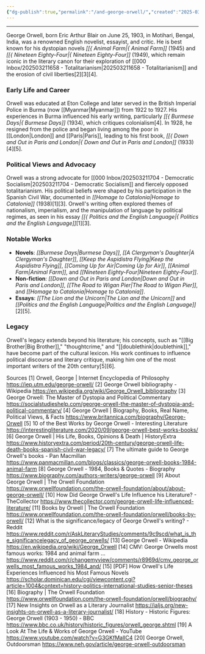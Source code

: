 ```yaml
---
{"dg-publish":true,"permalink":"/and-george-orwell/","created":"2025-03-21T16:57:50.000-04:00","updated":"2025-03-21T17:05:31.000-04:00"}
---
```


---

George Orwell, born Eric Arthur Blair on June 25, 1903, in Motihari, Bengal, India, was a renowned English novelist, essayist, and critic. He is best known for his dystopian novels *[[{ Animal Farm\|{ Animal Farm]]* (1945) and *[[{ Nineteen Eighty-Four\|{ Nineteen Eighty-Four]]* (1949), which remain iconic in the literary canon for their exploration of [[000 Inbox/202503211658 - Totalitarianism\|202503211658 - Totalitarianism]] and the erosion of civil liberties[2][3][4].

### Early Life and Career
Orwell was educated at Eton College and later served in the British Imperial Police in Burma (now [[Myanmar\|Myanmar]]) from 1922 to 1927. His experiences in Burma influenced his early writing, particularly *[[{ Burmese Days\|{ Burmese Days]]* (1934), which critiques colonialism[4]. In 1928, he resigned from the police and began living among the poor in [[London\|London]] and [[Paris\|Paris]], leading to his first book, *[[{ Down and Out in Paris and London\|{ Down and Out in Paris and London]]* (1933)[4][5].

### Political Views and Advocacy
Orwell was a strong advocate for [[000 Inbox/202503211704 - Democratic Socialism\|202503211704 - Democratic Socialism]] and fiercely opposed totalitarianism. His political beliefs were shaped by his participation in the Spanish Civil War, documented in *[[Homage to Catalonia\|Homage to Catalonia]]* (1938)[1][3]. Orwell's writing often explored themes of nationalism, imperialism, and the manipulation of language by political regimes, as seen in his essay *[[{ Politics and the English Language\|{ Politics and the English Language]]*[1][3].

### Notable Works
- **Novels**: *[[Burmese Days\|Burmese Days]]*, *[[A Clergyman's Daughter\|A Clergyman's Daughter]]*, *[[Keep the Aspidistra Flying\|Keep the Aspidistra Flying]]*, *[[Coming Up for Air\|Coming Up for Air]]*, *[[Animal Farm\|Animal Farm]]*, and *[[Nineteen Eighty-Four\|Nineteen Eighty-Four]]*.
- **Non-fiction**: *[[Down and Out in Paris and London\|Down and Out in Paris and London]]*, *[[The Road to Wigan Pier\|The Road to Wigan Pier]]*, and *[[Homage to Catalonia\|Homage to Catalonia]]*.
- **Essays**: *[[The Lion and the Unicorn\|The Lion and the Unicorn]]* and *[[Politics and the English Language\|Politics and the English Language]]*[2][5].

### Legacy
Orwell's legacy extends beyond his literature; his concepts, such as "[[Big Brother\|Big Brother]]," "thoughtcrime," and "[[doublethink\|doublethink]]," have become part of the cultural lexicon. His work continues to influence political discourse and literary critique, making him one of the most important writers of the 20th century[5][6].

Sources
[1] Orwell, George | Internet Encyclopedia of Philosophy https://iep.utm.edu/george-orwell/
[2] George Orwell bibliography - Wikipedia https://en.wikipedia.org/wiki/George_Orwell_bibliography
[3] George Orwell: The Master of Dystopia and Political Commentary https://socialstudieshelp.com/george-orwell-the-master-of-dystopia-and-political-commentary/
[4] George Orwell | Biography, Books, Real Name, Political Views, & Facts https://www.britannica.com/biography/George-Orwell
[5] 10 of the Best Works by George Orwell - Interesting Literature https://interestingliterature.com/2020/09/george-orwell-best-works-books/
[6] George Orwell | His Life, Books, Opinions & Death | HistoryExtra https://www.historyextra.com/period/20th-century/george-orwell-life-death-books-spanish-civil-war-legacy/
[7] The ultimate guide to George Orwell's books - Pan Macmillan https://www.panmacmillan.com/blogs/classics/george-orwell-books-1984-animal-farm
[8] George Orwell - 1984, Books & Quotes - Biography https://www.biography.com/authors-writers/george-orwell
[9] About George Orwell | The Orwell Foundation https://www.orwellfoundation.com/the-orwell-foundation/about/about-george-orwell/
[10] How Did George Orwell's Life Influence his Literature? - TheCollector https://www.thecollector.com/george-orwell-life-influenced-literature/
[11] Books by Orwell | The Orwell Foundation https://www.orwellfoundation.com/the-orwell-foundation/orwell/books-by-orwell/
[12] What is the significance/legacy of George Orwell's writing? - Reddit https://www.reddit.com/r/AskLiteraryStudies/comments/9c9scd/what_is_the_significancelegacy_of_george_orwells/
[13] George Orwell - Wikipedia https://en.wikipedia.org/wiki/George_Orwell
[14] CMV: George Orwells most famous works: 1984 and animal farm ... https://www.reddit.com/r/changemyview/comments/r8969d/cmv_george_orwells_most_famous_works_1984_and/
[15] [PDF] How Orwell's Life Experiences Influenced his Most Famous Novels https://scholar.dominican.edu/cgi/viewcontent.cgi?article=1004&context=history-politics-international-studies-senior-theses
[16] Biography | The Orwell Foundation https://www.orwellfoundation.com/the-orwell-foundation/orwell/biography/
[17] New Insights on Orwell as a Literary Journalist https://ialjs.org/new-insights-on-orwell-as-a-literary-journalist/
[18] History - Historic Figures: George Orwell (1903 - 1950) - BBC https://www.bbc.co.uk/history/historic_figures/orwell_george.shtml
[19] A Look At The Life & Works of George Orwell - YouTube https://www.youtube.com/watch?v=G3GKfMalIC4
[20] George Orwell, Outdoorsman https://www.neh.gov/article/george-orwell-outdoorsman
